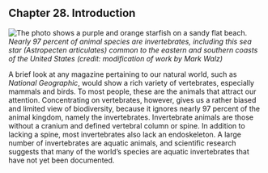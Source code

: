 ##  Chapter 28. Introduction 

![The photo shows a purple and orange starfish on a sandy flat beach.][1] _Nearly 97 percent of animal species are invertebrates, including this sea star (_Astropecten articulates_) common to the eastern and southern coasts of the United States (credit: modification of work by Mark Walz)_

A brief look at any magazine pertaining to our natural world, such as _National Geographic_, would show a rich variety of vertebrates, especially mammals and birds. To most people, these are the animals that attract our attention. Concentrating on vertebrates, however, gives us a rather biased and limited view of biodiversity, because it ignores nearly 97 percent of the animal kingdom, namely the invertebrates. Invertebrate animals are those without a cranium and defined vertebral column or spine. In addition to lacking a spine, most invertebrates also lack an endoskeleton. A large number of invertebrates are aquatic animals, and scientific research suggests that many of the world’s species are aquatic invertebrates that have not yet been documented.

   [1]: https://cnx.org/resources/8866958208fa10b6a1d4221e52b379d042fdeeae/Figure_28_00_01.jpg


